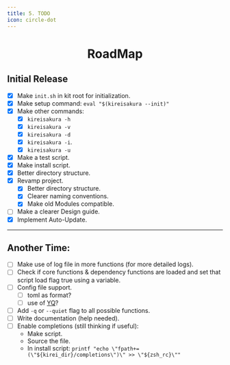 ```yaml
---
title: 5. TODO
icon: circle-dot
---
```

<h1 align="center">RoadMap</h1>

## Initial Release

- [x] Make `init.sh` in kit root for initialization.
- [x] Make setup command: `eval "$(kireisakura --init)"`
- [x] Make other commands:
    - [x] `kireisakura -h`
    - [x] `kireisakura -v`
    - [x] `kireisakura -d`
    - [x] `kireisakura -i`.
    - [x] `kireisakura -u`
- [x] Make a test script.
- [x] Make install script.
- [x] Better directory structure.
- [x] Revamp project.
    - [x] Better directory structure.
    - [x] Clearer naming conventions.
    - [x] Make old Modules compatible.
- [ ]  Make a clearer Design guide.
- [x] Implement Auto-Update.
---
## Another Time:

- [ ] Make use of log file in more functions (for more detailed logs).
- [ ] Check if core functions & dependency functions are loaded and set that script load flag true using a variable.
- [ ] Config file support.
    - [ ] toml as format?
    - [ ] use of [YQ](https://chatgpt.com/share/671ab466-aaf0-8001-ba21-ae748636e88b)?
- [ ] Add `-q` or `--quiet` flag to all possible functions.
- [ ] Write documentation (help needed).
- [ ] Enable completions (still thinking if useful):
    - Make script.
    - Source the file.
    - In install script: `printf "echo \"fpath+=(\"${kirei_dir}/completions\")\" >> \"${zsh_rc}\""`